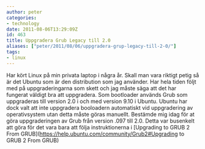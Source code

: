 ```yaml
---
author: peter
categories:
- technology
date: 2011-08-06T13:29:09Z
id: 463
title: Uppgradera Grub Legacy till 2.0
aliases: ["peter/2011/08/06/uppgradera-grup-legacy-till-2-0/"]
tags:
- linux
---
```


Har kört Linux på min privata laptop i några år. Skall man vara riktigt petig så är det Ubuntu som är den distribution som jag använder. Har hela tiden följt med på uppgraderingarna som skett och jag måste säga att det har fungerat väldigt bra att uppgradera. Som bootloader används Grub som uppgraderas till version 2.0 i och med version 9.10 i Ubuntu. Ubuntu har dock valt att inte uppgradera booloadern automatiskt vid uppgradering av operativsystem utan detta måste göras manuellt. Bestämde mig idag för at göra uppgraderingen av Grub från version .097 till 2.0. Detta var busenkelt att göra för det vara bara att följa instruktionerna i [Upgrading to GRUB 2 From GRUB](https://help.ubuntu.com/community/Grub2#Upgrading to GRUB 2 From GRUB)
